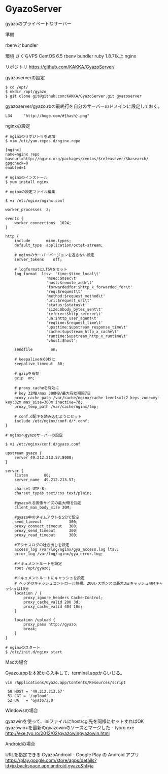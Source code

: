 GyazoServer
===========

gyazoのプライベートなサーバー

準備

rbenvとbundler

環境
さくらVPS CentOS 6.5
rbenv
bundler
ruby 1.8.7以上
nginx

リポジトリ
https://github.com/KAKKA/GyazoServer/

gyazoserverの設定

    $ cd /opt/
    $ mkdir /opt/gyazo
    $ git clone git@github.com:KAKKA/GyazoServer.git gyazoserver
    
gyazoserver/gyazo.rbの最終行を自分のサーバーのドメインに設定しておく。

    L34     "http://hoge.com/#{hash}.png"
    
nginxの設定

    # nginxのリポジトリを追加
    $ vim /etc/yum.repos.d/nginx.repo

    [nginx]
    name=nginx repo
    baseurl=http://nginx.org/packages/centos/$releasever/$basearch/
    gpgcheck=0
    enabled=1

    # nginxのインストール
    $ yum install nginx
    
    # nginxの設定ファイル編集

    $ vi /etc/nginx/nginx.conf

    worker_processes  2;

    events {
        worker_connections  1024;
    }

    http {
        include       mime.types;
        default_type  application/octet-stream;

        # nginxのサーバーバージョンを返さない設定
        server_tokens    off;

        # logformatにLTSVをセット
        log_format  ltsv  'time:$time_local\t'
                      'msec:$msec\t'
                      'host:$remote_addr\t'
                      'forwardedfor:$http_x_forwarded_for\t'
                      'req:$request\t'
                      'method:$request_method\t'
                      'uri:$request_uri\t'
                      'status:$status\t'
                      'size:$body_bytes_sent\t'
                      'referer:$http_referer\t'
                      'ua:$http_user_agent\t'
                      'reqtime:$request_time\t'
                      'upsttime:$upstream_response_time\t'
                      'cache:$upstream_http_x_cache\t'
                      'runtime:$upstream_http_x_runtime\t'
                      'vhost:$host';

        sendfile        on;

        # keepaliveを60秒に
        keepalive_timeout  60;

        # gzipを有効
        gzip  on;

        # proxy cacheを有効に
        # key 32MB/max 300MB/最大有効期限7日
        proxy_cache_path /var/cache/nginx/cache levels=1:2 keys_zone=my-key:32m max_size=300m inactive=7d;
        proxy_temp_path /var/cache/nginx/tmp;

        # conf.d配下を読み込むようにセット
        include /etc/nginx/conf.d/*.conf;
    }
    
    # nginxへgyazoサーバーの設定

    $ vi /etc/nginx/conf.d/gyazo.conf

    upstream gyazo {
        server 49.212.213.57:8000;
    }

    server {
        listen       80;
        server_name  49.212.213.57;

        charset UTF-8;
        charset_types text/css text/plain;

        #gyazoれる画像サイズの最大MBを指定
        client_max_body_size 30M;

        #gyazo中のタイムアウトを5分で設定
        send_timeout            300;
        proxy_connect_timeout   300;
        proxy_send_timeout      300;
        proxy_read_timeout      300;

        #アクセスログの吐き出しを設定
        access_log /var/log/nginx/gya_access.log ltsv;
        error_log /var/log/nginx/gya_error.log;

        #ドキュメントルートを設定
        root /opt/gyazo;

        #ドキュメントルートにキャッシュを設定
        # ヘッダのキャッシュコントロール無視、200レスポンスは最大3日キャッシュ404キャッシュは10分
        location / {
            proxy_ignore_headers Cache-Control;
            proxy_cache_valid 200 3d;
            proxy_cache_valid 404 10m;
        }

        location /upload {
            proxy_pass http://gyazo;
            break;
        }
    }
    
    # nginxのスタート
    $ /etc/init.d/nginx start
    
    
    
    
Macの場合

Gyazo.appを本家から入手して、terminal.appからいじる。

    vim /Applications/Gyazo.app/Contents/Resources/script

     50 HOST = '49.212.213.57'
     51 CGI = '/upload'
     52 UA   = 'Gyazo/2.0'

Windowsの場合

gyazwinを使って、iniファイルにhost/cgi先を同様にセットすればOK
gyazowin+を最新のgyazowinのソースとマージした - tyoro.exe
http://exe.tyo.ro/2012/02/gyazowingyazowin.html

Androidの場合

URLを指定できる
GyazoAndroid - Google Play の Android アプリ
https://play.google.com/store/apps/details?id=jp.backspace.app.android.gyazo&hl=ja
